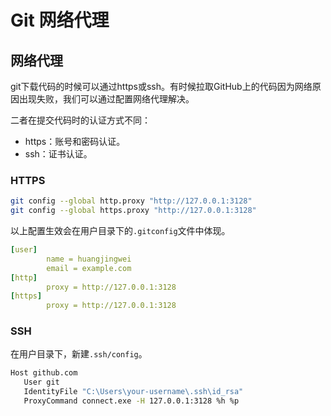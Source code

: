 # Git 网络代理


## 网络代理

git下载代码的时候可以通过https或ssh。有时候拉取GitHub上的代码因为网络原因出现失败，我们可以通过配置网络代理解决。

二者在提交代码时的认证方式不同：

- https：账号和密码认证。
- ssh：证书认证。


### HTTPS

```sh
git config --global http.proxy "http://127.0.0.1:3128"
git config --global https.proxy "http://127.0.0.1:3128"
```

以上配置生效会在用户目录下的`.gitconfig`文件中体现。

```yml
[user]
        name = huangjingwei
        email = example.com
[http]
        proxy = http://127.0.0.1:3128
[https]
        proxy = http://127.0.0.1:3128

```

### SSH

在用户目录下，新建`.ssh/config`。

```sh
Host github.com
   User git
   IdentityFile "C:\Users\your-username\.ssh\id_rsa"
   ProxyCommand connect.exe -H 127.0.0.1:3128 %h %p
```

